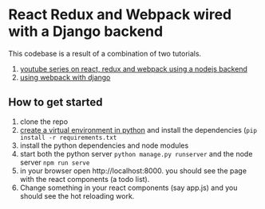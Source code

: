 # React Redux and Webpack wired with a Django backend
This codebase is a result of a combination of two tutorials.

1. [youtube series on react, redux and webpack using a nodejs backend](https://www.youtube.com/playlist?list=PLQDnxXqV213JJFtDaG0aE9vqvp6Wm7nBg)
2. [using webpack with django](http://owaislone.org/blog/webpack-plus-reactjs-and-django/)

## How to get started
1. clone the repo
2. [create a virtual environment in python](https://virtualenv.pypa.io/en/latest/) and install the dependencies (`pip install -r requirements.txt`
3. install the python dependencies and node modules
4. start both the python server `python manage.py runserver` and the node server `npm run serve`
5. in your browser open http://localhost:8000. you should see the page with the react components (a todo list).
6. Change something in your react components (say app.js) and you should see the hot reloading work.
